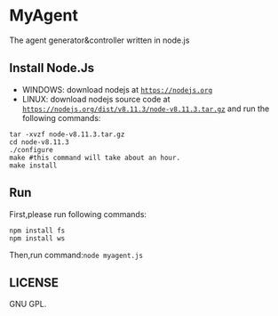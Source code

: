 # MyAgent
The agent generator&amp;controller written in node.js
## Install Node.Js
* WINDOWS: download nodejs at <code>https://nodejs.org</code>
* LINUX: download nodejs source code at <code>https://nodejs.org/dist/v8.11.3/node-v8.11.3.tar.gz</code> and run the following commands:<br/>
<pre><code>tar -xvzf node-v8.11.3.tar.gz
cd node-v8.11.3
./configure
make #this command will take about an hour.
make install</code></pre>
## Run
First,please run following commands:<br/>
<pre><code>npm install fs
npm install ws</code></pre>
Then,run command:<code>node myagent.js</code>
## LICENSE
GNU GPL.
